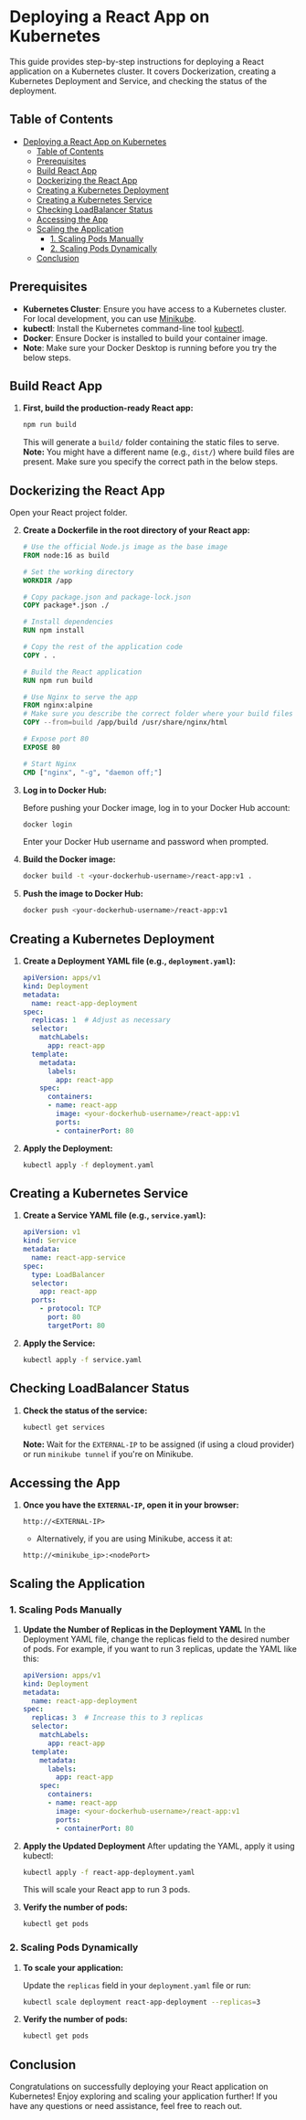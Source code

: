 # Deploying a React App on Kubernetes

This guide provides step-by-step instructions for deploying a React application on a Kubernetes cluster. It covers Dockerization, creating a Kubernetes Deployment and Service, and checking the status of the deployment.

## Table of Contents
- [Deploying a React App on Kubernetes](#deploying-a-react-app-on-kubernetes)
  - [Table of Contents](#table-of-contents)
  - [Prerequisites](#prerequisites)
  - [Build React App](#build-react-app)
  - [Dockerizing the React App](#dockerizing-the-react-app)
  - [Creating a Kubernetes Deployment](#creating-a-kubernetes-deployment)
  - [Creating a Kubernetes Service](#creating-a-kubernetes-service)
  - [Checking LoadBalancer Status](#checking-loadbalancer-status)
  - [Accessing the App](#accessing-the-app)
  - [Scaling the Application](#scaling-the-application)
    - [1. Scaling Pods Manually](#1-scaling-pods-manually)
    - [2. Scaling Pods Dynamically](#2-scaling-pods-dynamically)
  - [Conclusion](#conclusion)

## Prerequisites

- **Kubernetes Cluster**: Ensure you have access to a Kubernetes cluster. For local development, you can use [Minikube](https://minikube.sigs.k8s.io/docs/start/).
- **kubectl**: Install the Kubernetes command-line tool [kubectl](https://kubernetes.io/docs/tasks/tools/).
- **Docker**: Ensure Docker is installed to build your container image.
- **Note**: Make sure your Docker Desktop is running before you try the below steps.

## Build React App
1. **First, build the production-ready React app:**
   ```bash
   npm run build
   ```
   This will generate a `build/` folder containing the static files to serve. 
   **Note:** You might have a different name (e.g., `dist/`) where build files are present. Make sure you specify the correct path in the below steps.

## Dockerizing the React App
Open your React project folder.

2. **Create a Dockerfile in the root directory of your React app:**

   ```dockerfile
   # Use the official Node.js image as the base image
   FROM node:16 as build

   # Set the working directory
   WORKDIR /app

   # Copy package.json and package-lock.json
   COPY package*.json ./

   # Install dependencies
   RUN npm install

   # Copy the rest of the application code
   COPY . .

   # Build the React application
   RUN npm run build

   # Use Nginx to serve the app
   FROM nginx:alpine
   # Make sure you describe the correct folder where your build files are present
   COPY --from=build /app/build /usr/share/nginx/html  

   # Expose port 80
   EXPOSE 80

   # Start Nginx
   CMD ["nginx", "-g", "daemon off;"]
   ```

3. **Log in to Docker Hub:**

   Before pushing your Docker image, log in to your Docker Hub account:

   ```bash
   docker login
   ```
   Enter your Docker Hub username and password when prompted.
   
4. **Build the Docker image:**

   ```bash
   docker build -t <your-dockerhub-username>/react-app:v1 .
   ```

5. **Push the image to Docker Hub:**

   ```bash
   docker push <your-dockerhub-username>/react-app:v1
   ```

## Creating a Kubernetes Deployment

1. **Create a Deployment YAML file (e.g., `deployment.yaml`):**

   ```yaml
   apiVersion: apps/v1
   kind: Deployment
   metadata:
     name: react-app-deployment
   spec:
     replicas: 1  # Adjust as necessary
     selector:
       matchLabels:
         app: react-app
     template:
       metadata:
         labels:
           app: react-app
       spec:
         containers:
         - name: react-app
           image: <your-dockerhub-username>/react-app:v1
           ports:
           - containerPort: 80
   ```

2. **Apply the Deployment:**

   ```bash
   kubectl apply -f deployment.yaml
   ```

## Creating a Kubernetes Service

1. **Create a Service YAML file (e.g., `service.yaml`):**

   ```yaml
   apiVersion: v1
   kind: Service
   metadata:
     name: react-app-service
   spec:
     type: LoadBalancer
     selector:
       app: react-app
     ports:
       - protocol: TCP
         port: 80
         targetPort: 80
   ```

2. **Apply the Service:**

   ```bash
   kubectl apply -f service.yaml
   ```

## Checking LoadBalancer Status

1. **Check the status of the service:**

   ```bash
   kubectl get services
   ```

   **Note:** Wait for the `EXTERNAL-IP` to be assigned (if using a cloud provider) or run `minikube tunnel` if you're on Minikube.

## Accessing the App

1. **Once you have the `EXTERNAL-IP`, open it in your browser:**

   ```
   http://<EXTERNAL-IP>
   ```

   - Alternatively, if you are using Minikube, access it at:

   ```
   http://<minikube_ip>:<nodePort>
   ```

## Scaling the Application
### 1. Scaling Pods Manually
1. **Update the Number of Replicas in the Deployment YAML**
   In the Deployment YAML file, change the replicas field to the desired number of pods. For example, if you want to run 3 replicas, update the YAML like this:

   ```yaml
   apiVersion: apps/v1
   kind: Deployment
   metadata:
     name: react-app-deployment
   spec:
     replicas: 3  # Increase this to 3 replicas
     selector:
       matchLabels:
         app: react-app
     template:
       metadata:
         labels:
           app: react-app
       spec:
         containers:
         - name: react-app
           image: <your-dockerhub-username>/react-app:v1
           ports:
           - containerPort: 80
   ```

2. **Apply the Updated Deployment**
   After updating the YAML, apply it using kubectl:
   ```bash
   kubectl apply -f react-app-deployment.yaml
   ```

   This will scale your React app to run 3 pods.

3. **Verify the number of pods:**

   ```bash
   kubectl get pods
   ```

### 2. Scaling Pods Dynamically
1. **To scale your application:**

   Update the `replicas` field in your `deployment.yaml` file or run:

   ```bash
   kubectl scale deployment react-app-deployment --replicas=3
   ```

2. **Verify the number of pods:**

   ```bash
   kubectl get pods
   ```

## Conclusion

Congratulations on successfully deploying your React application on Kubernetes! Enjoy exploring and scaling your application further! If you have any questions or need assistance, feel free to reach out.
